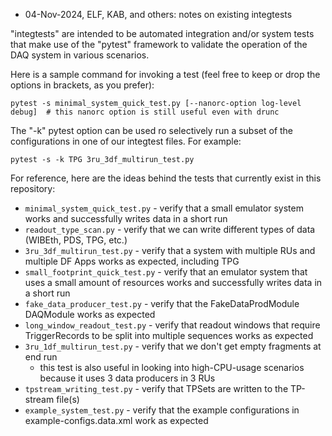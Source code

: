 * 04-Nov-2024, ELF, KAB, and others: notes on existing integtests

"integtests" are intended to be automated integration and/or system tests that make use of the
"pytest" framework to validate the operation of the DAQ system in various scenarios.

Here is a sample command for invoking a test (feel free to keep or drop the options in brackets, as you prefer):

```
pytest -s minimal_system_quick_test.py [--nanorc-option log-level debug]  # this nanorc option is still useful even with drunc
```

The "-k" pytest option can be used ro selectively run a subset of the configurations in one of our integtest files.  For example:

```
pytest -s -k TPG 3ru_3df_multirun_test.py
```

For reference, here are the ideas behind the tests that currently exist in this repository:
* `minimal_system_quick_test.py` - verify that a small emulator system works and successfully writes data in a short run
* `readout_type_scan.py` - verify that we can write different types of data (WIBEth, PDS, TPG, etc.)
* `3ru_3df_multirun_test.py` - verify that a system with multiple RUs and multiple DF Apps works as expected, including TPG
* `small_footprint_quick_test.py` - verify that an emulator system that uses a small amount of resources works and successfully writes data in a short run
* `fake_data_producer_test.py` - verify that the FakeDataProdModule DAQModule works as expected
* `long_window_readout_test.py` - verify that readout windows that require TriggerRecords to be split into multiple sequences works as expected
* `3ru_1df_multirun_test.py` - verify that we don't get empty fragments at end run
  * this test is also useful in looking into high-CPU-usage scenarios because it uses 3 data producers in 3 RUs
* `tpstream_writing_test.py` - verify that TPSets are written to the TP-stream file(s)
* `example_system_test.py` - verify that the example configurations in example-configs.data.xml work as expected
